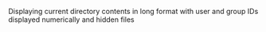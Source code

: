 Displaying current directory contents in long format with user and group IDs displayed numerically and hidden files
